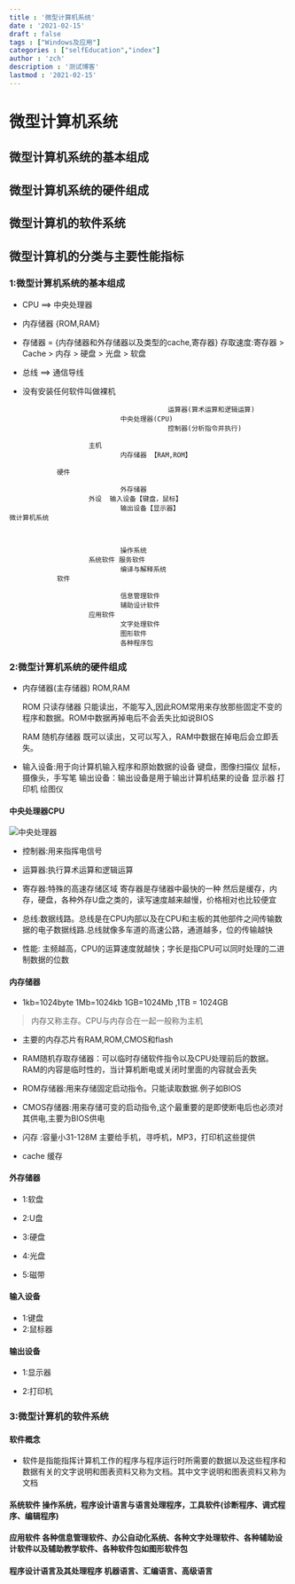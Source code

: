 ```yaml
---
title : '微型计算机系统'
date : '2021-02-15'
draft : false
tags : ["Windows及应用"]
categories : ["selfEducation","index"]
author : 'zch'
description : '测试博客'
lastmod : '2021-02-15'
---
```


# 微型计算机系统







## 微型计算机系统的基本组成

## 微型计算机系统的硬件组成

## 微型计算机的软件系统

## 微型计算机的分类与主要性能指标







### 1:微型计算机系统的基本组成



+ CPU ==> 中央处理器



+ 内存储器 {ROM,RAM}

+ 存储器 = {内存储器和外存储器以及类型的cache,寄存器}  存取速度:寄存器 > Cache > 内存 > 硬盘 > 光盘 > 软盘 



+ 总线 ==> 通信导线



+ 没有安装任何软件叫做裸机




```
										运算器(算术运算和逻辑运算)
							中央处理器(CPU)
										控制器(分析指令并执行)
								
					主机
							内存储器 【RAM,ROM】

			硬件	

							外存储器
					外设	输入设备【键盘，鼠标】
							输出设备【显示器】
微计算机系统



							操作系统
					系统软件 服务软件
							编译与解释系统
			软件
				  
							信息管理软件
							辅助设计软件
					应用软件
							文字处理软件
							图形软件
							各种程序包
```



### 2:微型计算机系统的硬件组成



+ 内存储器(主存储器) ROM,RAM

  ROM 只读存储器   只能读出，不能写入,因此ROM常用来存放那些固定不变的程序和数据。ROM中数据再掉电后不会丢失比如说BIOS

  RAM 随机存储器 既可以读出，又可以写入，RAM中数据在掉电后会立即丢失。

  

  

+ 输入设备:用于向计算机输入程序和原始数据的设备      键盘，图像扫描仪  鼠标，摄像头，手写笔
	输出设备：输出设备是用于输出计算机结果的设备 显示器 打印机 绘图仪
	

	

#### 中央处理器CPU

![中央处理器](img/中央处理器.jpg)

+ 控制器:用来指挥电信号

+ 运算器:执行算术运算和逻辑运算

+ 寄存器:特殊的高速存储区域  寄存器是存储器中最快的一种 然后是缓存，内存，硬盘，各种外存U盘之类的，读写速度越来越慢，价格相对也比较便宜

+ 总线:数据线路。总线是在CPU内部以及在CPU和主板的其他部件之间传输数据的电子数据线路.总线就像多车道的高速公路，通道越多，位的传输越快

+ 性能: 主频越高，CPU的运算速度就越快；字长是指CPU可以同时处理的二进制数据的位数  

  

#### 内存储器

+ 1kb=1024byte 1Mb=1024kb  1GB=1024Mb ,1TB = 1024GB

> 内存又称主存。CPU与内存合在一起一般称为主机

+ 主要的内存芯片有RAM,ROM,CMOS和flash

+ RAM随机存取存储器：可以临时存储软件指令以及CPU处理前后的数据。RAM的内容是临时性的，当计算机断电或关闭时里面的内容就会丢失

+ ROM存储器:用来存储固定启动指令。只能读取数据.例子如BIOS

+ CMOS存储器:用来存储可变的启动指令,这个最重要的是即使断电后也必须对其供电,主要为BIOS供电

+ 闪存 :容量小31-128M 主要给手机，寻呼机，MP3，打印机这些提供

+ cache 缓存


#### 外存储器

+ 1:软盘

+ 2:U盘

+ 3:硬盘

+ 4:光盘

+ 5:磁带


#### 输入设备


+ 1:键盘
+ 2:鼠标器


#### 输出设备

+ 1:显示器

+ 2:打印机





### 3:微型计算机的软件系统


#### 软件概念


+ 软件是指能指挥计算机工作的程序与程序运行时所需要的数据以及这些程序和数据有关的文字说明和图表资料又称为文档。其中文字说明和图表资料又称为文档


#### 系统软件 操作系统，程序设计语言与语言处理程序，工具软件(诊断程序、调式程序、编辑程序)


#### 应用软件 各种信息管理软件、办公自动化系统、各种文字处理软件、各种辅助设计软件以及辅助教学软件、各种软件包如图形软件包


#### 程序设计语言及其处理程序 机器语言、汇编语言、高级语言






































